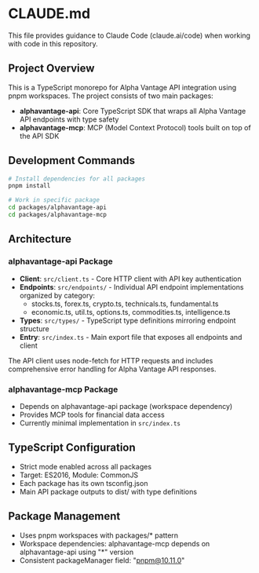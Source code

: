 # CLAUDE.md

This file provides guidance to Claude Code (claude.ai/code) when working with code in this repository.

## Project Overview

This is a TypeScript monorepo for Alpha Vantage API integration using pnpm workspaces. The project consists of two main packages:

- **alphavantage-api**: Core TypeScript SDK that wraps all Alpha Vantage API endpoints with type safety
- **alphavantage-mcp**: MCP (Model Context Protocol) tools built on top of the API SDK

## Development Commands

```bash
# Install dependencies for all packages
pnpm install

# Work in specific package
cd packages/alphavantage-api
cd packages/alphavantage-mcp
```

## Architecture

### alphavantage-api Package
- **Client**: `src/client.ts` - Core HTTP client with API key authentication
- **Endpoints**: `src/endpoints/` - Individual API endpoint implementations organized by category:
  - stocks.ts, forex.ts, crypto.ts, technicals.ts, fundamental.ts
  - economic.ts, util.ts, options.ts, commodities.ts, intelligence.ts
- **Types**: `src/types/` - TypeScript type definitions mirroring endpoint structure
- **Entry**: `src/index.ts` - Main export file that exposes all endpoints and client

The API client uses node-fetch for HTTP requests and includes comprehensive error handling for Alpha Vantage API responses.

### alphavantage-mcp Package
- Depends on alphavantage-api package (workspace dependency)
- Provides MCP tools for financial data access
- Currently minimal implementation in `src/index.ts`

## TypeScript Configuration

- Strict mode enabled across all packages
- Target: ES2016, Module: CommonJS
- Each package has its own tsconfig.json
- Main API package outputs to dist/ with type definitions

## Package Management

- Uses pnpm workspaces with packages/* pattern
- Workspace dependencies: alphavantage-mcp depends on alphavantage-api using "*" version
- Consistent packageManager field: "pnpm@10.11.0"
